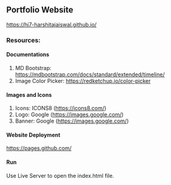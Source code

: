 ## Portfolio Website

https://hj7-harshitajaiswal.github.io/

### Resources:

#### Documentations

1. MD Bootstrap: https://mdbootstrap.com/docs/standard/extended/timeline/
2. Image Color Picker: https://redketchup.io/color-picker

#### Images and Icons

1. Icons: ICONS8 (https://icons8.com/)
2. Logo: Google (https://images.google.com/)
3. Banner: Google (https://images.google.com/)

#### Website Deployment

https://pages.github.com/

#### Run

Use Live Server to open the index.html file.
